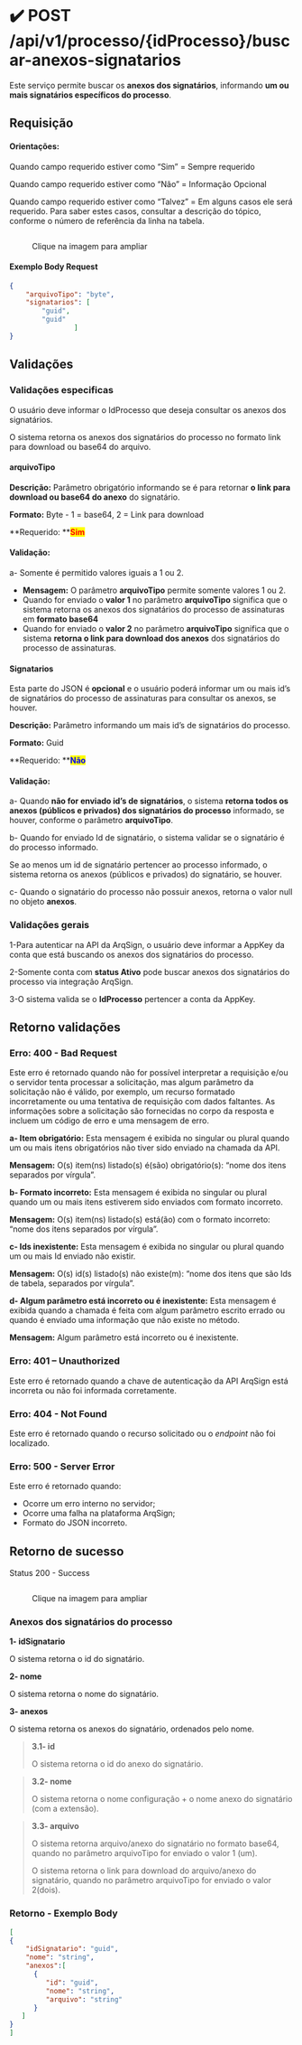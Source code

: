 # ✔️ POST /api/v1/processo/{idProcesso}/buscar-anexos-signatarios

Este serviço permite buscar os **anexos dos signatários**, informando **um ou mais signatários específicos do processo**.

## Requisição

#### **Orientações:**

Quando campo requerido estiver como “Sim” = Sempre requerido

Quando campo requerido estiver como “Não” = Informação Opcional

Quando campo requerido estiver como “Talvez” = Em alguns casos ele será requerido. Para saber estes casos, consultar a descrição do tópico, conforme o número de referência da linha na tabela.

<figure><img src="../../../../.gitbook/assets/Screenshot_2 (2).png" alt=""><figcaption><p>Clique na imagem para ampliar</p></figcaption></figure>

#### Exemplo Body Request

```json
{
    "arquivoTipo": "byte",
    "signatarios": [
        "guid",
        "guid"
                ]
}
```

## Validações

### Validações especificas

O usuário deve informar o IdProcesso que deseja consultar os anexos dos signatários.

O sistema retorna os anexos dos signatários do processo no formato link para download ou base64 do arquivo.

#### **arquivoTipo**&#x20;

**Descrição:** Parâmetro obrigatório informando se é para retornar **o link para download ou base64 do anexo** do signatário.

**Formato:** Byte - 1 = base64, 2 = Link para download

**Requerido: **<mark style="color:red;">**Sim**</mark>

#### **Validação:**

a- Somente é permitido valores iguais a 1 ou 2.

* **Mensagem:** O parâmetro **arquivoTipo** permite somente valores 1 ou 2.
* Quando for enviado o **valor 1** no parâmetro **arquivoTipo** significa que o sistema retorna os anexos dos signatários do processo de assinaturas em **formato base64**
* Quando for enviado o **valor 2** no parâmetro **arquivoTipo** significa que o sistema **retorna o link para download dos anexos** dos signatários do processo de assinaturas.

#### **Signatarios**

Esta parte do JSON é **opcional** e o usuário poderá informar um ou mais id’s de signatários do processo de assinaturas para consultar os anexos, se houver.

**Descrição:** Parâmetro informando um mais id’s de signatários do processo.

**Formato:** Guid

**Requerido: **<mark style="color:blue;">**Não**</mark>

#### **Validação:**

a- Quando **não for enviado id’s de signatários**, o sistema **retorna todos os anexos (públicos e privados) dos signatários do processo** informado, se houver, conforme o parâmetro **arquivoTipo**.

b- Quando for enviado Id de signatário, o sistema validar se o signatário é do processo informado.

Se ao menos um id de signatário pertencer ao processo informado, o sistema retorna os anexos (públicos e privados) do signatário, se houver.

c- Quando o signatário do processo não possuir anexos, retorna o valor null no objeto **anexos**.

### Validações gerais

1-Para autenticar na API da ArqSign, o usuário deve informar a  AppKey da conta que está buscando os anexos dos signatários do processo.

2-Somente conta com **status Ativo** pode buscar anexos dos signatários do processo via integração ArqSign.

3-O sistema valida se o **IdProcesso** pertencer a conta da AppKey.

## Retorno validações

### Erro: 400 - Bad Request

Este erro é retornado quando não for possível interpretar a requisição e/ou o servidor tenta processar a solicitação, mas algum parâmetro da solicitação não é válido, por exemplo, um recurso formatado incorretamente ou uma tentativa de requisição com dados faltantes. As informações sobre a solicitação são fornecidas no corpo da resposta e incluem um código de erro e uma mensagem de erro.

**a- Item obrigatório:** Esta mensagem é exibida no singular ou plural quando um ou mais itens obrigatórios não tiver sido enviado na chamada da API.

**Mensagem:** O(s) item(ns) listado(s) é(são) obrigatório(s): “nome dos itens separados por vírgula”.

**b- Formato incorreto:** Esta mensagem é exibida no singular ou plural quando um ou mais itens estiverem sido enviados com formato incorreto.

**Mensagem:** O(s) item(ns) listado(s) está(ão) com o formato incorreto: “nome dos itens separados por vírgula”.

**c- Ids inexistente:** Esta mensagem é exibida no singular ou plural quando um ou mais Id enviado não existir.

**Mensagem:** O(s) id(s) listado(s) não existe(m): “nome dos itens que são Ids de tabela, separados por vírgula”.

**d- Algum parâmetro está incorreto ou é inexistente:** Esta mensagem é exibida quando a chamada é feita com algum parâmetro escrito errado ou quando é enviado uma informação que não existe no método.

**Mensagem:** Algum parâmetro está incorreto ou é inexistente.

### Erro: 401 – Unauthorized

Este erro é retornado quando a chave de autenticação da API ArqSign está incorreta ou não foi informada corretamente.

### Erro: 404 - Not Found

Este erro é retornado quando o recurso solicitado ou o _endpoint_ não foi localizado.

### Erro: 500 - Server Error

Este erro é retornado quando:

* Ocorre um erro interno no servidor;
* Ocorre uma falha na plataforma ArqSign;
* Formato do JSON incorreto.

## Retorno de sucesso

&#x20;Status 200 - Success

<figure><img src="../../../../.gitbook/assets/Screenshot_3 (1).png" alt=""><figcaption><p>Clique na imagem para ampliar</p></figcaption></figure>

### Anexos dos signatários do processo

**1- idSignatario**

O sistema retorna o id do signatário.

&#x20;**2- nome**

O sistema retorna o nome do signatário.

&#x20;**3- anexos**

O sistema retorna os anexos do signatário, ordenados pelo nome.

> **3.1- id**
>
> O sistema retorna o id do anexo do signatário.

> **3.2- nome**
>
> O sistema retorna o nome configuração + o nome anexo do signatário (com a extensão).

> **3.3- arquivo**
>
> O sistema retorna arquivo/anexo do signatário no formato base64, quando no parâmetro arquivoTipo for enviado o valor 1 (um).
>
> O sistema retorna o link para download do arquivo/anexo do signatário, quando no parâmetro arquivoTipo for enviado o valor 2(dois).

### Retorno - Exemplo Body

```json
[
{
    "idSignatario": "guid",
    "nome": "string",
    "anexos":[
      {
         "id": "guid",
         "nome": "string",
         "arquivo": "string"
      }
   ]
}
]
```

